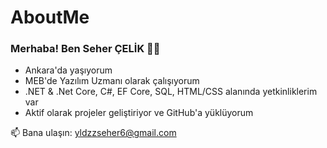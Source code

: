 # AboutMe

### Merhaba! Ben Seher ÇELİK 👩‍💻

- Ankara'da yaşıyorum
- MEB'de Yazılım Uzmanı olarak çalışıyorum
- .NET & .Net Core, C#, EF Core, SQL, HTML/CSS alanında yetkinliklerim var
- Aktif olarak projeler geliştiriyor ve GitHub'a yüklüyorum

📫 Bana ulaşın: yldzzseher6@gmail.com
